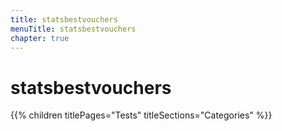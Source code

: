 ```yaml
---
title: statsbestvouchers
menuTitle: statsbestvouchers
chapter: true
---
```


# statsbestvouchers

{{% children titlePages="Tests" titleSections="Categories" %}}

